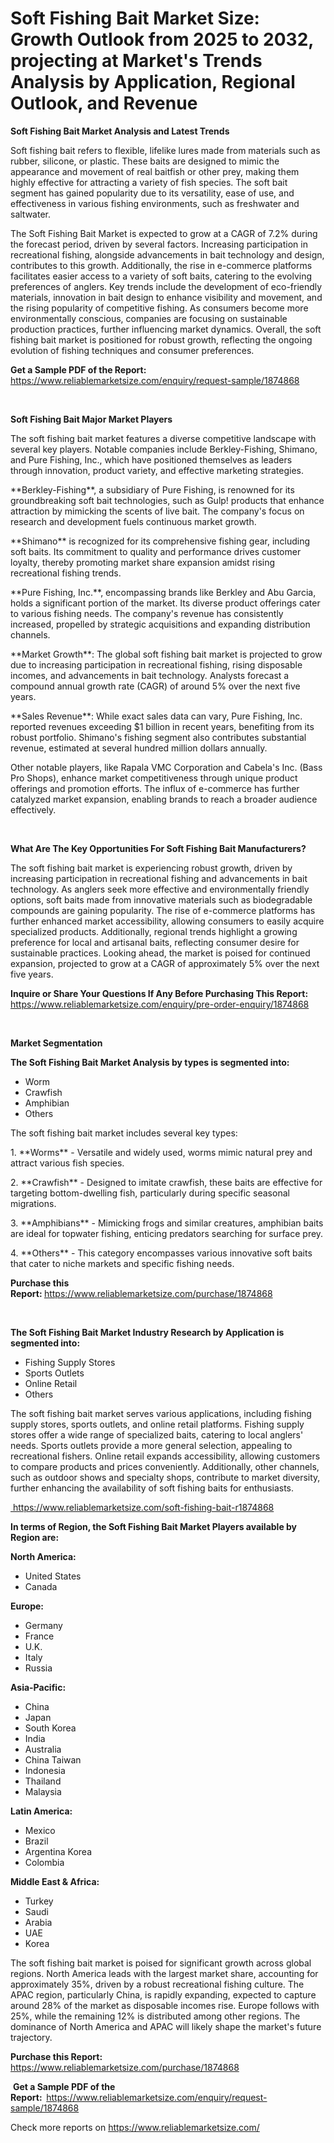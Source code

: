 <p><h1>Soft Fishing Bait Market Size: Growth Outlook from 2025 to 2032, projecting at Market's Trends Analysis by Application, Regional Outlook, and Revenue</h1></p><p><strong>Soft Fishing Bait Market Analysis and Latest Trends</strong></p>
<p><p>Soft fishing bait refers to flexible, lifelike lures made from materials such as rubber, silicone, or plastic. These baits are designed to mimic the appearance and movement of real baitfish or other prey, making them highly effective for attracting a variety of fish species. The soft bait segment has gained popularity due to its versatility, ease of use, and effectiveness in various fishing environments, such as freshwater and saltwater.</p><p>The Soft Fishing Bait Market is expected to grow at a CAGR of 7.2% during the forecast period, driven by several factors. Increasing participation in recreational fishing, alongside advancements in bait technology and design, contributes to this growth. Additionally, the rise in e-commerce platforms facilitates easier access to a variety of soft baits, catering to the evolving preferences of anglers. Key trends include the development of eco-friendly materials, innovation in bait design to enhance visibility and movement, and the rising popularity of competitive fishing. As consumers become more environmentally conscious, companies are focusing on sustainable production practices, further influencing market dynamics. Overall, the soft fishing bait market is positioned for robust growth, reflecting the ongoing evolution of fishing techniques and consumer preferences.</p></p>
<p><strong>Get a Sample PDF of the Report:&nbsp;</strong> <a href="https://www.reliablemarketsize.com/enquiry/request-sample/1874868?utm_campaign=2213&utm_medium=2&utm_source=Github&utm_content=ia&utm_term=09022025&utm_id=soft-fishing-bait">https://www.reliablemarketsize.com/enquiry/request-sample/1874868</a></p>
<p>&nbsp;</p>
<p><strong>Soft Fishing Bait Major Market Players</strong></p>
<p><p>The soft fishing bait market features a diverse competitive landscape with several key players. Notable companies include Berkley-Fishing, Shimano, and Pure Fishing, Inc., which have positioned themselves as leaders through innovation, product variety, and effective marketing strategies.</p><p>**Berkley-Fishing**, a subsidiary of Pure Fishing, is renowned for its groundbreaking soft bait technologies, such as Gulp! products that enhance attraction by mimicking the scents of live bait. The company's focus on research and development fuels continuous market growth.</p><p>**Shimano** is recognized for its comprehensive fishing gear, including soft baits. Its commitment to quality and performance drives customer loyalty, thereby promoting market share expansion amidst rising recreational fishing trends.</p><p>**Pure Fishing, Inc.**, encompassing brands like Berkley and Abu Garcia, holds a significant portion of the market. Its diverse product offerings cater to various fishing needs. The company's revenue has consistently increased, propelled by strategic acquisitions and expanding distribution channels.</p><p>**Market Growth**: The global soft fishing bait market is projected to grow due to increasing participation in recreational fishing, rising disposable incomes, and advancements in bait technology. Analysts forecast a compound annual growth rate (CAGR) of around 5% over the next five years.</p><p>**Sales Revenue**: While exact sales data can vary, Pure Fishing, Inc. reported revenues exceeding $1 billion in recent years, benefiting from its robust portfolio. Shimano's fishing segment also contributes substantial revenue, estimated at several hundred million dollars annually.</p><p>Other notable players, like Rapala VMC Corporation and Cabela's Inc. (Bass Pro Shops), enhance market competitiveness through unique product offerings and promotion efforts. The influx of e-commerce has further catalyzed market expansion, enabling brands to reach a broader audience effectively.</p></p>
<p>&nbsp;</p>
<p><strong>What Are The Key Opportunities For Soft Fishing Bait Manufacturers?</strong></p>
<p><p>The soft fishing bait market is experiencing robust growth, driven by increasing participation in recreational fishing and advancements in bait technology. As anglers seek more effective and environmentally friendly options, soft baits made from innovative materials such as biodegradable compounds are gaining popularity. The rise of e-commerce platforms has further enhanced market accessibility, allowing consumers to easily acquire specialized products. Additionally, regional trends highlight a growing preference for local and artisanal baits, reflecting consumer desire for sustainable practices. Looking ahead, the market is poised for continued expansion, projected to grow at a CAGR of approximately 5% over the next five years.</p></p>
<p><strong>Inquire or Share Your Questions If Any Before Purchasing This Report:</strong> <a href="https://www.reliablemarketsize.com/enquiry/pre-order-enquiry/1874868?utm_campaign=2213&utm_medium=2&utm_source=Github&utm_content=ia&utm_term=09022025&utm_id=soft-fishing-bait">https://www.reliablemarketsize.com/enquiry/pre-order-enquiry/1874868</a></p>
<p>&nbsp;</p>
<p><strong>Market Segmentation</strong></p>
<p><strong>The Soft Fishing Bait Market Analysis by types is segmented into:</strong></p>
<p><ul><li>Worm</li><li>Crawfish</li><li>Amphibian</li><li>Others</li></ul></p>
<p><p>The soft fishing bait market includes several key types: </p><p>1. **Worms** - Versatile and widely used, worms mimic natural prey and attract various fish species. </p><p>2. **Crawfish** - Designed to imitate crawfish, these baits are effective for targeting bottom-dwelling fish, particularly during specific seasonal migrations. </p><p>3. **Amphibians** - Mimicking frogs and similar creatures, amphibian baits are ideal for topwater fishing, enticing predators searching for surface prey. </p><p>4. **Others** - This category encompasses various innovative soft baits that cater to niche markets and specific fishing needs.</p></p>
<p><strong>Purchase this Report:&nbsp;</strong><a href="https://www.reliablemarketsize.com/purchase/1874868?utm_campaign=2213&utm_medium=2&utm_source=Github&utm_content=ia&utm_term=09022025&utm_id=soft-fishing-bait">https://www.reliablemarketsize.com/purchase/1874868</a></p>
<p>&nbsp;</p>
<p><strong>The Soft Fishing Bait Market Industry Research by Application is segmented into:</strong></p>
<p><ul><li>Fishing Supply Stores</li><li>Sports Outlets</li><li>Online Retail</li><li>Others</li></ul></p>
<p><p>The soft fishing bait market serves various applications, including fishing supply stores, sports outlets, and online retail platforms. Fishing supply stores offer a wide range of specialized baits, catering to local anglers' needs. Sports outlets provide a more general selection, appealing to recreational fishers. Online retail expands accessibility, allowing customers to compare products and prices conveniently. Additionally, other channels, such as outdoor shows and specialty shops, contribute to market diversity, further enhancing the availability of soft fishing baits for enthusiasts.</p></p>
<p><a href="https://www.reliablemarketsize.com/soft-fishing-bait-r1874868?utm_campaign=2213&utm_medium=2&utm_source=Github&utm_content=ia&utm_term=09022025&utm_id=soft-fishing-bait">&nbsp;https://www.reliablemarketsize.com/soft-fishing-bait-r1874868</a></p>
<p><strong>In terms of Region, the Soft Fishing Bait Market Players available by Region are:</strong></p>
<p>
    <p> <strong> North America: </strong>
        <ul>
            <li>United States</li>
            <li>Canada</li>
        </ul>
        </p> 
    <p> <strong> Europe: </strong>
        <ul>
            <li>Germany</li>
            <li>France</li>
            <li>U.K.</li>
            <li>Italy</li>
            <li>Russia</li>
        </ul>
        </p> 
    <p> <strong> Asia-Pacific: </strong>
        <ul>
            <li>China</li>
            <li>Japan</li>
            <li>South Korea</li>
            <li>India</li>
            <li>Australia</li>
            <li>China Taiwan</li>
            <li>Indonesia</li>
            <li>Thailand</li>
            <li>Malaysia</li>
        </ul>
        </p> 
    <p> <strong> Latin America: </strong>
        <ul>
            <li>Mexico</li>
            <li>Brazil</li>
            <li>Argentina Korea</li>
            <li>Colombia</li>
        </ul>
        </p> 
    <p> <strong> Middle East & Africa: </strong>
        <ul>
            <li>Turkey</li>
            <li>Saudi</li>
            <li>Arabia</li>
            <li>UAE</li>
            <li>Korea</li>
        </ul>
    </p>
    </p>
<p><p>The soft fishing bait market is poised for significant growth across global regions. North America leads with the largest market share, accounting for approximately 35%, driven by a robust recreational fishing culture. The APAC region, particularly China, is rapidly expanding, expected to capture around 28% of the market as disposable incomes rise. Europe follows with 25%, while the remaining 12% is distributed among other regions. The dominance of North America and APAC will likely shape the market's future trajectory.</p></p>
<p><strong>Purchase this Report: </strong><a href="https://www.reliablemarketsize.com/purchase/1874868?utm_campaign=2213&utm_medium=2&utm_source=Github&utm_content=ia&utm_term=09022025&utm_id=soft-fishing-bait">https://www.reliablemarketsize.com/purchase/1874868</a></p>
<p>&nbsp;<strong>Get a Sample PDF of the Report:&nbsp;&nbsp;</strong><a href="https://www.reliablemarketsize.com/enquiry/request-sample/1874868?utm_campaign=2213&utm_medium=2&utm_source=Github&utm_content=ia&utm_term=09022025&utm_id=soft-fishing-bait">https://www.reliablemarketsize.com/enquiry/request-sample/1874868</a></p>
<p><strong></strong></p>
<p>Check more reports on <a href="https://www.reliablemarketsize.com/?utm_campaign=2213&utm_medium=2&utm_source=Github&utm_content=ia&utm_term=09022025&utm_id=soft-fishing-bait">https://www.reliablemarketsize.com/</a></p>